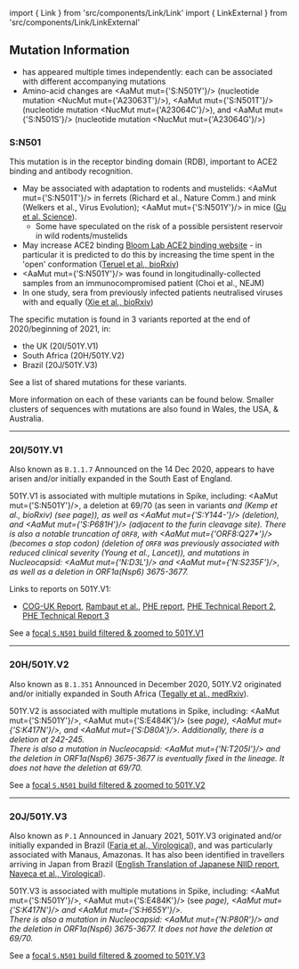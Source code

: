 import { Link } from 'src/components/Link/Link'
import { LinkExternal } from 'src/components/Link/LinkExternal'

## Mutation Information

- <AaMut mut="S:N501"/> has appeared multiple times independently: each can be associated with different accompanying mutations
- Amino-acid changes are <AaMut mut={'S:N501Y'}/> (nucleotide mutation <NucMut mut={'A23063T'}/>), <AaMut mut={'S:N501T'}/> (nucleotide mutation <NucMut mut={'A23064C'}/>), and <AaMut mut={'S:N501S'}/> (nucleotide mutation <NucMut mut={'A23064G'}/>)

### S:N501
This mutation is in the receptor binding domain (RDB), important to ACE2 binding and antibody recognition.

- May be associated with adaptation to rodents and mustelids: <AaMut mut={'S:N501T'}/> in ferrets (<LinkExternal href="https://www.nature.com/articles/s41467-020-17367-2">Richard et al., Nature Comm.</LinkExternal>) and mink (<LinkExternal href="https://academic.oup.com/ve/advance-article/doi/10.1093/ve/veaa094/6025194?searchresult=1">Welkers et al., Virus Evolution</LinkExternal>); <AaMut mut={'S:N501Y'}/> in mice ([Gu et al. Science](https://science.sciencemag.org/content/369/6511/1603)). 
    - Some have speculated on the risk of a possible persistent reservoir in wild rodents/mustelids  
- May increase ACE2 binding [Bloom Lab ACE2 binding website](https://jbloomlab.github.io/SARS-CoV-2-RBD_DMS/) - in particular it is predicted to do this by increasing the time spent in the 'open' conformation ([Teruel et al., bioRxiv](https://www.biorxiv.org/content/10.1101/2020.12.16.423118v2))
- <AaMut mut={'S:N501Y'}/> was found in longitudinally-collected samples from an immunocompromised patient (<LinkExternal href="https://www.nejm.org/doi/full/10.1056/NEJMc2031364?query=featured_coronavirus">Choi et al., NEJM</LinkExternal>)
- In one study, sera from previously infected patients neutralised viruses with <AaMut mut="S:501N"/> and <AaMut mut="S:501Y"/> equally ([Xie et al., bioRxiv](https://www.biorxiv.org/content/10.1101/2021.01.07.425740v1))

The specific mutation <AaMut mut="S:N501Y"/> is found in 3 variants reported at the end of 2020/beginning of 2021, in:
- the UK (20I/501Y.V1)
- South Africa (20H/501Y.V2)
- Brazil (20J/501Y.V3) 

See a <Link href="/shared-mutations">list of shared mutations</Link> for these variants.

More information on each of these variants can be found below. Smaller clusters of sequences with <AaMut mut="S:N501"/> mutations are also found in Wales, the USA, & Australia.

---

### 20I/501Y.V1
Also known as `B.1.1.7`
Announced on the 14 Dec 2020, appears to have arisen and/or initially expanded in the South East of England.

501Y.V1 is associated with multiple mutations in Spike, including: <AaMut mut={'S:N501Y'}/>, a deletion at 69/70 (as seen in variants <Var name="S:N439K"/> and <Var name="S:Y453F"/> (<LinkExternal href="https://www.biorxiv.org/content/10.1101/2020.12.14.422555v3">Kemp et al., bioRxiv</LinkExternal>) (<Link href="/variants/S.H69-">see <Var name="S:H69-"/> page</Link>)), as well as <AaMut mut={'S:Y144-'}/> (deletion), and <AaMut mut={'S:P681H'}/> (adjacent to the furin cleavage site).
There is also a notable truncation of <code>ORF8</code>, with <AaMut mut={'ORF8:Q27*'}/> (becomes a stop codon) (deletion of <code>ORF8</code> was previously associated with reduced clinical severity (<LinkExternal href="https://www.thelancet.com/article/S0140-6736(20)31757-8/fulltext">Young et al., Lancet</LinkExternal>)), and mutations in Nucleocapsid: <AaMut mut={'N:D3L'}/> and <AaMut mut={'N:S235F'}/>, as well as a deletion in ORF1a(Nsp6) 3675-3677.

Links to reports on 501Y.V1:
- [COG-UK Report](https://www.cogconsortium.uk/news_item/update-on-new-sars-cov-2-variant-and-how-cog-uk-tracks-emerging-mutations/), [Rambaut et al.](https://virological.org/t/preliminary-genomic-characterisation-of-an-emergent-sars-cov-2-lineage-in-the-uk-defined-by-a-novel-set-of-spike-mutations/563), [PHE report](https://assets.publishing.service.gov.uk/government/uploads/system/uploads/attachment_data/file/947048/Technical_Briefing_VOC_SH_NJL2_SH2.pdf), [PHE Technical Report 2](https://assets.publishing.service.gov.uk/government/uploads/system/uploads/attachment_data/file/949639/Technical_Briefing_VOC202012-2_Briefing_2_FINAL.pdf), [PHE Technical Report 3](https://assets.publishing.service.gov.uk/government/uploads/system/uploads/attachment_data/file/950823/Variant_of_Concern_VOC_202012_01_Technical_Briefing_3_-_England.pdf)

See a [focal `S.N501` build filtered & zoomed to 501Y.V1](https://nextstrain.org/groups/neherlab/ncov/S.N501?c=gt-S_501&f_clade_membership=20I/501Y.V1&label=clade:20I/501Y.V1&p=grid&r=country)

---

### 20H/501Y.V2
Also known as `B.1.351`
Announced in December 2020, 501Y.V2 originated and/or initially expanded in South Africa ([Tegally et al., medRxiv](https://www.medrxiv.org/content/10.1101/2020.12.21.20248640v1)).

501Y.V2 is associated with multiple mutations in Spike, including: <AaMut mut={'S:N501Y'}/>, <Link href="/variants/S.E484"> <AaMut mut={'S:E484K'}/></Link> (<Link href="/variants/S.E484">see <Var name="S:E484"/> page</Link>), <AaMut mut={'S:K417N'}/>, and <AaMut mut={'S:D80A'}/>.
Additionally, there is a deletion at 242-245.<br/>
There is also a mutation in Nucleocapsid: <AaMut mut={'N:T205I'}/> and the deletion in ORF1a(Nsp6) 3675-3677 is eventually fixed in the lineage.
It does _not_ have the deletion at 69/70.

See a [focal `S.N501` build filtered & zoomed to 501Y.V2](https://nextstrain.org/groups/neherlab/ncov/S.N501?c=gt-S_501&f_clade_membership=20H/501Y.V2&label=mlabel:20C/C23664T&p=grid&r=country)

---

### 20J/501Y.V3
Also known as `P.1`
Announced in January 2021, 501Y.V3 originated and/or initially expanded in Brazil ([Faria et al., Virological](https://virological.org/t/genomic-characterisation-of-an-emergent-sars-cov-2-lineage-in-manaus-preliminary-findings/586)), and was particularly associated with Manaus, Amazonas.
It has also been identified in travellers arriving in Japan from Brazil ([English Translation of Japanese NIID report](https://translate.google.com/translate?sl=ja&tl=en&u=https://www.niid.go.jp/niid/ja/diseases/ka/corona-virus/2019-ncov/10107-covid19-33.html), [Naveca et al., Virological](https://virological.org/t/phylogenetic-relationship-of-sars-cov-2-sequences-from-amazonas-with-emerging-brazilian-variants-harboring-mutations-e484k-and-n501y-in-the-spike-protein/585)).

501Y.V3 is associated with multiple mutations in Spike, including: <AaMut mut={'S:N501Y'}/>, <AaMut mut={'S:E484K'}/> (<Link href="/variants/S.E484">see <Var name="S:E484"/> page</Link>), <AaMut mut={'S:K417N'}/>  and <AaMut mut={'S:H655Y'}/>. <br/>
There is also a mutation in Nucleocapsid: <AaMut mut={'N:P80R'}/> and the deletion in ORF1a(Nsp6) 3675-3677.
It does _not_ have the deletion at 69/70.

See a [focal `S.N501` build filtered & zoomed to 501Y.V3](https://nextstrain.org/groups/neherlab/ncov/S.N501?f_subclade_membership=20J/501Y.V3&label=clade:20J/501Y.V3&p=grid&r=country)

<!--
- N501Y is associated with recently reported 'new variants' in the UK, South Africa, and Brazil:
    - '20B/501Y.V1' (B.1.1.7) was announced in the South East of England on 14 Dec 2020 ([COG-UK Report](https://www.cogconsortium.uk/news_item/update-on-new-sars-cov-2-variant-and-how-cog-uk-tracks-emerging-mutations/), [Rambaut et al.](https://virological.org/t/preliminary-genomic-characterisation-of-an-emergent-sars-cov-2-lineage-in-the-uk-defined-by-a-novel-set-of-spike-mutations/563), [PHE report](https://assets.publishing.service.gov.uk/government/uploads/system/uploads/attachment_data/file/947048/Technical_Briefing_VOC_SH_NJL2_SH2.pdf)), [PHE Technical Report 2](https://assets.publishing.service.gov.uk/government/uploads/system/uploads/attachment_data/file/949639/Technical_Briefing_VOC202012-2_Briefing_2_FINAL.pdf), [PHE Technical Report 3](https://assets.publishing.service.gov.uk/government/uploads/system/uploads/attachment_data/file/950823/Variant_of_Concern_VOC_202012_01_Technical_Briefing_3_-_England.pdf))
        - This particular variant is associated with multiple mutations in Spike, including: `N501Y`, a deletion at 69/70 (as seen in `S:N439K` & `S:Y453F`) ([Kemp et al. bioRxiv (21 Dec)](https://www.biorxiv.org/content/10.1101/2020.12.14.422555v3)), `Y144` deletion, and `P681H` (adjacent to the furin cleavage site).
        - There is also a notable truncation of `ORF8`, with `Q27*` (becomes a stop codon) (deletion of `ORF8` was previously associated with reduced clinical severity ([Young et al. Lancet](https://www.thelancet.com/article/S0140-6736(20)31757-8/fulltext))), and mutations in `N`: `N:D3L` and `S235F`.
    - '20C/501Y.V2' (B.1.351) is found in South Africa and was also announced in December 2020 ([Tegally et al., medRxiv](https://www.medrxiv.org/content/10.1101/2020.12.21.20248640v1))
        - This variant is associated with multiple mutations in Spike, including: `N501Y`, `K417N`, and `D80A`.
        - There is also an `N` mutation: `T205I`.
        - It does _not_ have the deletion at 69/70.
- Smaller clusters also seen in Wales, USA, & Australia
- May be associated with adaptation to rodents and mustelids: `N501T` in ferrets ([Richard et al. Nature Comm.](https://www.nature.com/articles/s41467-020-17367-2)) and mink ([Welkers et al. Virus Evolution](https://academic.oup.com/ve/advance-article/doi/10.1093/ve/veaa094/6025194?searchresult=1)); `N501Y` in mice ([Gu et al. Science](https://science.sciencemag.org/content/369/6511/1603))
    - Some have speculated of risk of a persistent reservoir in wild rodents/mustelids
- May increase ACE2 binding [Bloom Lab ACE2 binding website](https://jbloomlab.github.io/SARS-CoV-2-RBD_DMS/) - in particular it is predicted to do this by increasing the time spent in the 'open' conformation ([Teruel et al., bioRxiv](https://www.biorxiv.org/content/10.1101/2020.12.16.423118v2))
- `N501Y` was found in longitudinally-collected samples from an immunocompromised patient ([Choi et al. NEJM](https://www.nejm.org/doi/full/10.1056/NEJMc2031364?query=featured_coronavirus))
- In one study, sera from previously infected patients neutralised patients with `S:501N` and `S:501Y` equally ([Xie et al., bioRxiv](https://www.biorxiv.org/content/10.1101/2021.01.07.425740v1))
-->
